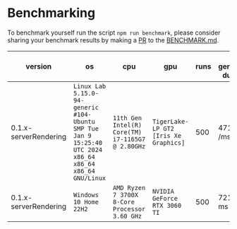 # Benchmarking

To benchmark yourself run the script `npm run benchmark`, please consider sharing your benchmark results by making a [PR](https://github.com/ChatterSec/open-captcha/pulls) to the [BENCHMARK.md](BENCHMARK.md).

version | os | cpu | gpu | runs | avg generation duration
--- | --- | --- | --- | --- | ---
0.1.x-serverRendering | `Linux Lab 5.15.0-94-generic #104-Ubuntu SMP Tue Jan 9 15:25:40 UTC 2024 x86_64 x86_64 x86_64 GNU/Linux` | `11th Gen Intel(R) Core(TM) i7-1165G7 @ 2.80GHz` | `TigerLake-LP GT2 [Iris Xe Graphics]` | 500 | 471.93 /ms
0.1.x-serverRendering | `Windows 10 Home 22H2` | `AMD Ryzen 7 3700X 8-Core Processor 3.60 GHz` | `NVIDIA GeForce RTX 3060 TI` | 500 | 721.47 / ms